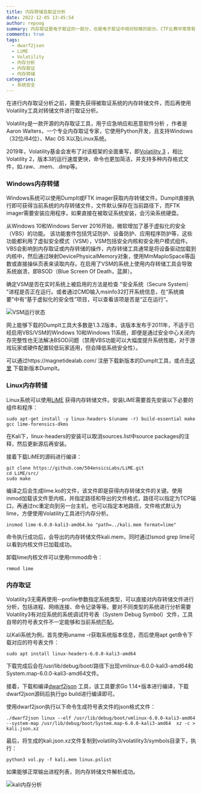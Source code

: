 ```yaml
---
title: 内存转储及取证分析
date: 2022-12-05 13:45:54
author: repoog
summary: 内存取证是电子取证的一部分，也是电子取证中相对较难的部分。CTF比赛中常常有关于内存转储或取证的题目，但大多数题目在设计上相对粗浅，或不贴近实际工作。本文介绍的是基于Volatility工具的内存转储和取证分析的基本原理和操作。
comments: true
tags:
  - dwarf2json
  - LiME
  - Volatility
  - 内存分析
  - 内存取证
  - 内存转储
categories:
  - 系统安全
---
```


在进行内存取证分析之前，需要先获得被取证系统的内存转储文件，而后再使用Volatility工具对转储文件进行取证分析。

Volatility是一款开源的内存取证工具，用于应急响应和恶意软件分析 ，作者是Aaron Walters，一个专业内存取证专家，它使用Python开发，且支持Windows（32位/64位）、Mac OS X以及Linux系统。

2019年，Volatility基金会发布了对该框架的全面重写，即[Volatility 3](https://github.com/volatilityfoundation/volatility3) ，相比Volatility 2，版本3的运行速度更快，命令也更加简洁，并支持多种内存格式文件，如.raw、.mem、.dmp等。

### **Windows内存转储**

Windows系统可以使用DumpIt或FTK imager获取内存转储文件。DumpIt直接执行即可获得当前系统的内存转储文件，文件默认保存在当前路径下，而FTK imager需要安装应用程序，如果直接在被取证系统安装，会污染系统硬盘。

从Windows 10和Windows Server 2016开始，微软增加了基于虚拟化的安全（VBS）的功能。 该功能套件包括凭证防护、设备防护、应用程序防护等，这些功能都利用了虚拟安全模式（VSM），VSM包括安全内核和安全用户模式组件。VBS会影响到内存取证或内存转储的操作，内存转储工具通常是将设备驱动加载到内核中，然后通过映射DevicePhysicalMemory对象，使用MmMapIoSpace等函数或直接操纵页表来读取内存。在启用了VSM的系统上使用内存转储工具会导致系统崩溃，即BSOD（Blue Screen Of Death，蓝屏）。

确定VSM是否在实时系统上被启用的方法是检查 "安全系统（Secure System） "进程是否正在运行。或者通过CMD输入msinfo32打开系统信息，在“系统摘要”中有“基于虚拟化的安全性”项目，可以查看该项是否是“正在运行”。

![VSM运行状态](images/2022/12/VMS-Status.png 'VSM运行状态')

网上能够下载的DumpIt工具大多数是1.3.2版本，该版本发布于2011年，不适于已经启用VBS/VSM的Windows 10和Windows 11系统，即便是通过安全中心关闭内存完整性也无法解决BSOD问题（禁用VBS功能可以大幅度提升系统性能，对于游戏玩家或硬件配置较低玩家适用，但会降低系统安全性）。

可以通过https://magnetidealab.com/ 注册下载新版本的DumpIt工具，或点击[这里](https://1drv.ms/u/s!AtipXnOOFZk7igPf8JyRqsQFX8rI?e=ZhuaAf) 下载新版本DumpIt。

### **Linux内存转储**

Linux系统可以使用[LiME](https://github.com/504ensicsLabs/LiME) 获得内存转储文件。安装LiME需要首先安装以下必要的组件和程序：

``` Shell
sudo apt-get install -y linux-headers-$(uname -r) build-essential make gcc lime-forensics-dkms
```

在Kali下，linux-headers的安装可以取消sources.list中source packages的注释，然后更新源后再安装。

接着下载LiME的源码进行编译：

``` Shell
git clone https://github.com/504ensicsLabs/LiME.git
cd LiME/src/
sudo make
```

编译之后会生成lime.ko的文件，该文件即是获得内存转储文件的关键。使用inmod加载该文件至内核，并指定路径和导出的文件格式，路径可以指定为TCP端口，再通过nc重定向到另一台主机，也可以指定本地路径，文件格式默认为lime，方便使用Volatility工具进行内存分析。

``` Shell
insmod lime-6.0.0-kali3-amd64.ko "path=../kali.mem format=lime"
```

命令执行成功后，会导出的内存转储文件kali.mem，同时通过lsmod grep lime可以看到内核文件已加载成功。

卸载lime内核文件可以使用rmmod命令：

``` Shell
rmmod lime
```

### **内存取证**

Volatility3无需再使用--profile参数指定系统类型，可以直接对内存转储文件进行分析，包括进程、网络连接、命令记录等等。要对不同类型的系统进行分析需要Volatility3有对应系统的系统调试符号表（System Debug Symbol）文件，工具自带的符号表文件不一定能够和当前系统匹配。

以Kali系统为例，首先使用uname -r获取系统版本信息，而后使用apt get命令下载对应的符号表文件：

``` Shell
sudo apt install linux-headers-6.0.0-kali3-amd64
```

下载完成后会在/usr/lib/debug/boot/路径下出现vmlinux-6.0.0-kali3-amd64和System.map-6.0.0-kali3-amd64文件。

接着，下载和编译[dwarf2json](https://github.com/volatilityfoundation/dwarf2json) 工具，该工具要求Go 1.14+版本进行编译，下载dwarf2json源码后执行go build进行编译即可。

使用dwarf2json执行以下命令生成符号表文件的json格式文件：

``` Shell
./dwarf2json linux --elf /usr/lib/debug/boot/vmlinux-6.0.0-kali3-amd64 --system-map /usr/lib/debug/boot/System.map-6.0.0-kali3-amd64  xz -c > kali.json.xz
```

最后，将生成的kali.json.xz文件复制到volatility3/volatility3/symbols目录下，执行：

``` Shell
python3 vol.py -f kali.mem linux.pslist
```

如果能够正常输出进程列表，则内存转储文件解析成功。

![kali内存分析](images/2022/12/vol-kali-pslist.png 'kali内存分析')